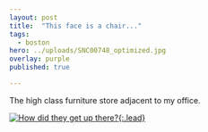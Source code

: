 ```yaml
---
layout: post
title:  "This face is a chair..."
tags:
  - boston
hero: ../uploads/SNC00748_optimized.jpg
overlay: purple
published: true

---
```


The high class furniture store adjacent to my office.

[![How did they get up there?](../uploads/SNC00748_optimized.jpg){:.lead}](../uploads/SNC00748.jpg)